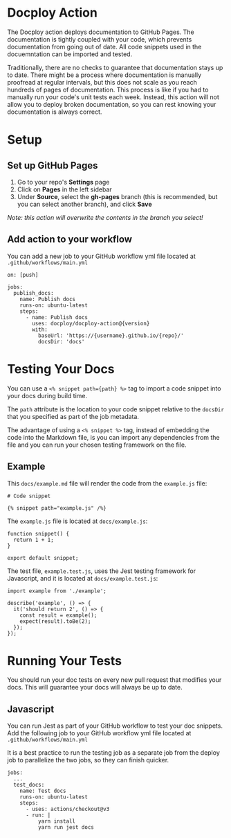 # Docploy Action

The Docploy action deploys documentation to GitHub Pages. The documentation is tightly coupled with your code, which prevents documentation from going out of date. All code snippets used in the docuemntation can be imported and tested.

Traditionally, there are no checks to guarantee that documentation stays up to date. There might be a process where documentation is manually proofread at regular intervals, but this does not scale as you reach hundreds of pages of documentation. This process is like if you had to manually run your code's unit tests each week. Instead, this action will not allow you to deploy broken documentation, so you can rest knowing your documentation is always correct.

# Setup

## Set up GitHub Pages

1. Go to your repo's **Settings** page
2. Click on **Pages** in the left sidebar
3. Under **Source**, select the **gh-pages** branch (this is recommended, but you can select another branch), and click **Save**

_Note: this action will overwrite the contents in the branch you select!_

## Add action to your workflow

You can add a new job to your GitHub workflow yml file located at `.github/workflows/main.yml`

```
on: [push]

jobs:
  publish_docs:
    name: Publish docs
    runs-on: ubuntu-latest
    steps:
      - name: Publish docs
        uses: docploy/docploy-action@{version}
        with:
          baseUrl: 'https://{username}.github.io/{repo}/'
          docsDir: 'docs'
```

# Testing Your Docs

You can use a `<% snippet path={path} %>` tag to import a code snippet into your docs during build time.

The `path` attribute is the location to your code snippet relative to the `docsDir` that you specified as part of the job metadata.

The advantage of using a `<% snippet %>` tag, instead of embedding the code into the Markdown file, is you can import any dependencies from the file and you can run your chosen testing framework on the file.

## Example

This `docs/example.md` file will render the code from the `example.js` file:

```
# Code snippet

{% snippet path="example.js" /%}
```

The `example.js` file is located at `docs/example.js`:

```
function snippet() {
  return 1 + 1;
}

export default snippet;
```

The test file, `example.test.js`, uses the Jest testing framework for Javascript, and it is located at `docs/example.test.js`:

```
import example from './example';

describe('example', () => {
  it('should return 2', () => {
    const result = example();
    expect(result).toBe(2);
  });
});

```

# Running Your Tests

You should run your doc tests on every new pull request that modifies your docs. This will guarantee your docs will always be up to date.

## Javascript

You can run Jest as part of your GitHub workflow to test your doc snippets.
Add the following job to your GitHub workflow yml file located at `.github/workflows/main.yml`

It is a best practice to run the testing job as a separate job from the deploy job to parallelize the two jobs, so they can finish quicker.

```
jobs:
  ...
  test_docs:
    name: Test docs
    runs-on: ubuntu-latest
    steps:
      - uses: actions/checkout@v3
      - run: |
          yarn install
          yarn run jest docs
```
